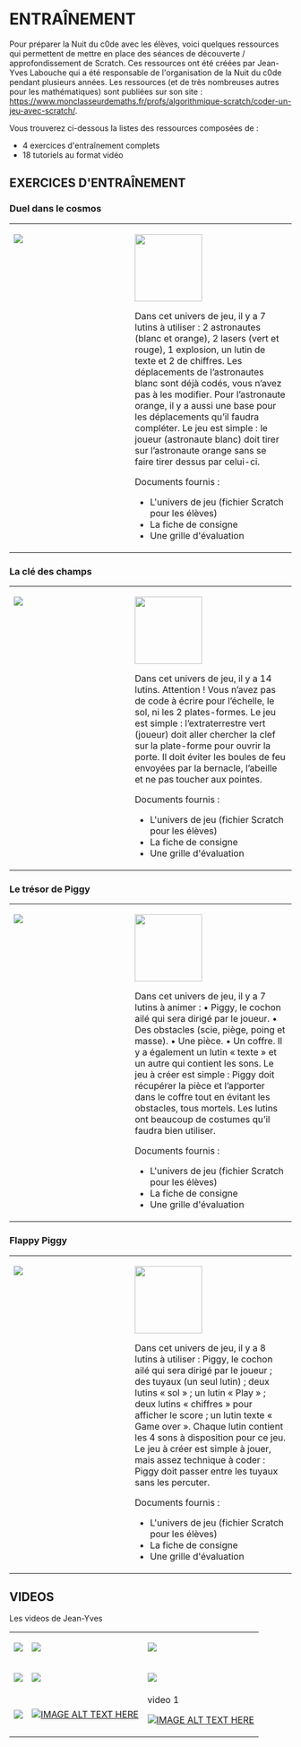 # ENTRAÎNEMENT

Pour préparer la Nuit du c0de avec les élèves, voici quelques ressources qui permettent de mettre en place des séances de découverte / approfondissement de Scratch. Ces ressources ont été créées par Jean-Yves Labouche qui a été responsable de l'organisation de la Nuit du c0de pendant plusieurs années. Les ressources (et de très nombreuses autres pour les mathématiques) sont publiées sur son site : https://www.monclasseurdemaths.fr/profs/algorithmique-scratch/coder-un-jeu-avec-scratch/.

Vous trouverez ci-dessous la listes des ressources composées de :
* 4 exercices d'entraînement complets
* 18 tutoriels au format vidéo


## EXERCICES D'ENTRAÎNEMENT

### Duel dans le cosmos

<table cellpadding="10">
<tr>
<td width="200" valign="top">

[![](https://image.jimcdn.com/app/cms/image/transf/none/path/s48d2c67906fe2297/image/ic20353e30a32866f/version/1632487882/image.jpg)](https://www.monclasseurdemaths.fr/profs/algorithmique-scratch/coder-un-jeu-avec-scratch#cc-m-header-11828055493)

</td><td>
  
<a href="https://www.monclasseurdemaths.fr/profs/algorithmique-scratch/coder-un-jeu-avec-scratch#cc-m-header-11828055493"><img src="https://raw.githubusercontent.com/nuitducode/DOCUMENTATION/main/bouton_ouvrir_fiche.svg" width="120" /></a>
  
Dans cet univers de jeu, il y a 7 lutins à utiliser : 2 astronautes (blanc et orange), 2 lasers (vert et rouge), 1 explosion, un lutin de texte et 2 de chiffres. Les déplacements de l’astronautes blanc sont déjà codés, vous n’avez pas à les modifier. Pour l’astronaute orange, il y a aussi une base pour les déplacements qu’il faudra
compléter. Le jeu est simple : le joueur (astronaute blanc) doit tirer sur l’astronaute orange sans se faire tirer dessus par celui-ci.

Documents fournis :
* L'univers de jeu (fichier Scratch pour les élèves)
* La fiche de consigne
* Une grille d'évaluation
  
</td>
</tr>
</table>

### La clé des champs

<table cellpadding="10">
<tr>
<td width="200" valign="top">

[![](https://image.jimcdn.com/app/cms/image/transf/none/path/s48d2c67906fe2297/image/ic20353e30a32866f/version/1632487882/image.jpg)](https://www.monclasseurdemaths.fr/profs/algorithmique-scratch/coder-un-jeu-avec-scratch#cc-m-header-11828055493)

</td><td>

<a href="https://www.monclasseurdemaths.fr/profs/algorithmique-scratch/coder-un-jeu-avec-scratch#cc-m-header-11828055493"><img src="https://raw.githubusercontent.com/nuitducode/DOCUMENTATION/main/bouton_ouvrir_fiche.svg" width="120" /></a>

Dans cet univers de jeu, il y a 14 lutins. Attention ! Vous n’avez pas de code à écrire pour l’échelle, le sol, ni les 2 plates-formes. Le jeu est simple : l’extraterrestre vert (joueur) doit aller chercher la clef sur la plate-forme pour ouvrir la porte. Il doit éviter les boules de feu envoyées par la bernacle, l’abeille et ne pas toucher aux pointes.

Documents fournis :
* L'univers de jeu (fichier Scratch pour les élèves)
* La fiche de consigne
* Une grille d'évaluation
  
</td>
</tr>
</table>


### Le trésor de Piggy

<table cellpadding="10">
<tr>
<td width="200" valign="top">

[![](https://image.jimcdn.com/app/cms/image/transf/none/path/s48d2c67906fe2297/image/ic20353e30a32866f/version/1632487882/image.jpg)](https://www.monclasseurdemaths.fr/profs/algorithmique-scratch/coder-un-jeu-avec-scratch#cc-m-header-11829702593)

</td><td>
  
<a href="https://www.monclasseurdemaths.fr/profs/algorithmique-scratch/coder-un-jeu-avec-scratch#cc-m-header-11828055493"><img src="https://raw.githubusercontent.com/nuitducode/DOCUMENTATION/main/bouton_ouvrir_fiche.svg" width="120" /></a>

Dans cet univers de jeu, il y a 7 lutins à animer :
• Piggy, le cochon ailé qui sera dirigé par le joueur.
• Des obstacles (scie, piège, poing et masse).
• Une pièce.
• Un coffre.
Il y a également un lutin « texte » et un autre qui contient les sons.
Le jeu à créer est simple : Piggy doit récupérer la pièce et l’apporter dans le coffre tout en évitant les
obstacles, tous mortels. Les lutins ont beaucoup de costumes qu’il faudra bien utiliser.

Documents fournis :
* L'univers de jeu (fichier Scratch pour les élèves)
* La fiche de consigne
* Une grille d'évaluation
  
</td>
</tr>
</table>


### Flappy Piggy

<table cellpadding="10">
<tr>
<td width="200" valign="top">

[![](https://image.jimcdn.com/app/cms/image/transf/none/path/s48d2c67906fe2297/image/ic20353e30a32866f/version/1632487882/image.jpg)](https://www.monclasseurdemaths.fr/profs/algorithmique-scratch/coder-un-jeu-avec-scratch#cc-m-header-11829702793)

</td><td>
  
<a href="https://www.monclasseurdemaths.fr/profs/algorithmique-scratch/coder-un-jeu-avec-scratch#cc-m-header-11828055493"><img src="https://raw.githubusercontent.com/nuitducode/DOCUMENTATION/main/bouton_ouvrir_fiche.svg" width="120" /></a>
  
Dans cet univers de jeu, il y a 8 lutins à utiliser : Piggy, le cochon ailé qui sera dirigé par le joueur ; des tuyaux (un seul lutin) ; deux lutins « sol » ; un lutin « Play » ; deux lutins « chiffres » pour afficher le score ; un lutin texte « Game over ». Chaque lutin contient les 4 sons à disposition pour ce jeu. Le jeu à créer est simple à jouer, mais assez technique à coder : Piggy doit passer entre les tuyaux sans les percuter.

Documents fournis :
* L'univers de jeu (fichier Scratch pour les élèves)
* La fiche de consigne
* Une grille d'évaluation
  
</td>
</tr>
</table>

## VIDEOS

Les videos de Jean-Yves


<table>
<tr>
<td>

[![](https://img.youtube.com/vi/a6WRTBb8CkM/0.jpg)](https://www.youtube.com/watch?v=a6WRTBb8CkM)

</td>
<td>

[![](https://img.youtube.com/vi/3PbXyzQQOYk/0.jpg)](https://www.youtube.com/watch?v=3PbXyzQQOYk)

</td>
<td>

[![](https://img.youtube.com/vi/8oSKtPQNDr8/0.jpg)](https://www.youtube.com/watch?v=8oSKtPQNDr8)

</td>
</tr>
<tr>
<td>

[![](https://img.youtube.com/vi/xRiZD5wsh0k/0.jpg)](https://www.youtube.com/watch?v=xRiZD5wsh0k)

</td>
<td>

[![](https://img.youtube.com/vi/O1tDjDGwBtE/0.jpg)](https://www.youtube.com/watch?v=O1tDjDGwBtE)

</td>
<td>

[![](https://img.youtube.com/vi/nINGvQVP_Og/0.jpg)](https://www.youtube.com/watch?v=nINGvQVP_Og)

</td>
</tr>

<tr>
<td>

[![](https://img.youtube.com/vi/P22s9A9U9lM/0.jpg)](https://www.youtube.com/watch?v=P22s9A9U9lM)

</td>
<td>

[![IMAGE ALT TEXT HERE](https://img.youtube.com/vi/kyWePsm__nA/0.jpg)](https://www.youtube.com/watch?v=kyWePsm__nA)

</td>
<td>video 1

[![IMAGE ALT TEXT HERE](https://img.youtube.com/vi/kyWePsm__nA/0.jpg)](https://www.youtube.com/watch?v=kyWePsm__nA)

</td>
</tr>
</table>



